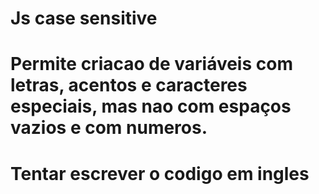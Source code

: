 # Js case sensitive
# Permite criacao de variáveis com letras, acentos e caracteres especiais, mas nao com espaços vazios e com numeros.
# Tentar escrever o codigo em ingles
